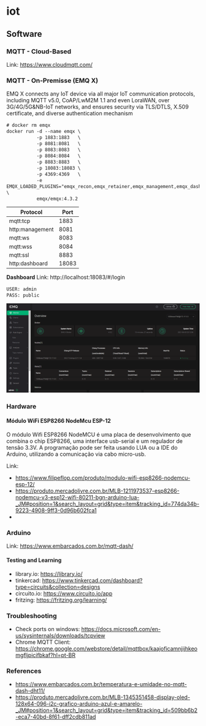 # iot

## Software

### MQTT - Cloud-Based

Link: https://www.cloudmqtt.com/

### MQTT - On-Premisse (EMQ X)
EMQ X connects any IoT device via all major IoT communication protocols, including MQTT v5.0, CoAP/LwM2M 1.1 and even LoraWAN, over 3G/4G/5G&NB-IoT networks, and ensures security via TLS/DTLS, X.509 certificate, and diverse authentication mechanism

```
# docker rm emqx
docker run -d --name emqx \
           -p 1883:1883   \
           -p 8081:8081   \
           -p 8083:8083   \
           -p 8084:8084   \
           -p 8883:8883   \
           -p 18083:18083 \ 
           -p 4369:4369   \
           -e EMQX_LOADED_PLUGINS="emqx_recon,emqx_retainer,emqx_management,emqx_dashboard" \
           emqx/emqx:4.3.2
```


|Protocol  | Port  |
|--|--|
| mqtt:tcp	|	1883 |
| http:management | 8081 |
| mqtt:ws | 8083 | 
| mqtt:wss |	8084 |
|mqtt:ssl  | 8883 |
| http:dashboard | 	18083 |


**Dashboard**
Link: http://localhost:18083/#/login
```
USER: admin
PASS: public
```

![Dashboard](docs/images/mq_dashboard.PNG)

### Hardware 

#### Módulo WiFi ESP8266 NodeMcu ESP-12

O módulo Wifi ESP8266 NodeMCU é uma placa de desenvolvimento que combina o chip ESP8266, uma interface usb-serial e um regulador de tensão 3.3V. A programação pode ser feita usando LUA ou a IDE do Arduino, utilizando a comunicação via cabo micro-usb. 

Link:
- https://www.filipeflop.com/produto/modulo-wifi-esp8266-nodemcu-esp-12/
- https://produto.mercadolivre.com.br/MLB-1211973537-esp8266-nodemcu-v3-esp12-wifi-80211-bgn-arduino-lua-_JM#position=1&search_layout=grid&type=item&tracking_id=774da34b-9223-4908-9ff3-0d96b602fca1
- 
### Arduino

Link: https://www.embarcados.com.br/mqtt-dash/

#### Testing and Learning

- library.io: https://library.io/
- tinkercad: https://www.tinkercad.com/dashboard?type=circuits&collection=designs
- circuito.io: https://www.circuito.io/app
- fritzing: https://fritzing.org/learning/

### Troubleshooting

- Check ports on windows: https://docs.microsoft.com/en-us/sysinternals/downloads/tcpview
- Chrome MQTT Client: https://chrome.google.com/webstore/detail/mqttbox/kaajoficamnjijhkeomgfljpicifbkaf?hl=pt-BR

### References 

- https://www.embarcados.com.br/temperatura-e-umidade-no-mqtt-dash-dht11/
- https://produto.mercadolivre.com.br/MLB-1345351458-display-oled-128x64-096-i2c-grafico-arduino-azul-e-amarelo-_JM#position=1&search_layout=grid&type=item&tracking_id=509bb6b2-eca7-40bd-8f61-dff2cdb811ad
